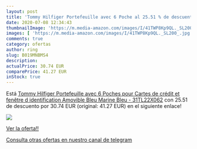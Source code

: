 ```yaml
---
layout: post
title: 'Tommy Hilfiger Portefeuille avec 6 Poche al 25.51 % de descuento'
date: 2020-07-08 12:34:43
thumbnailImage: 'https://m.media-amazon.com/images/I/41TWP8Kp9QL._SL200_.jpg'
images: [ 'https://m.media-amazon.com/images/I/41TWP8Kp9QL._SL200_.jpg' ]
comments: true
category: ofertas
author: ring
slug: B019MNBMS4
description:
actualPrice: 30.74 EUR
comparePrice: 41.27 EUR
inStock: true
---
```


Está [Tommy Hilfiger Portefeuille avec 6 Poches pour Cartes de crédit et fenêtre d identification Amovible  Bleu Marine  Bleu  - 31TL22X062](https://www.amazon.com/dp/B019MNBMS4/?tag=redken08-20) con 25.51 de descuento por 30.74 EUR (original: 41.27 EUR) en el siguiente enlace!

[![](https://m.media-amazon.com/images/I/41TWP8Kp9QL._SL200_.jpg)](https://www.amazon.com/dp/B019MNBMS4/?tag=redken08-20)

[Ver la oferta!!](https://www.amazon.com/dp/B019MNBMS4/?tag=redken08-20)

[Consulta otras ofertas en nuestro canal de telegram](https://t.me/s/ofertas25)

